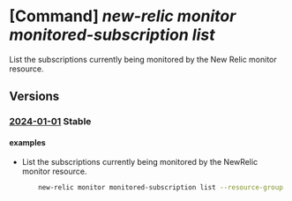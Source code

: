 # [Command] _new-relic monitor monitored-subscription list_

List the subscriptions currently being monitored by the New Relic monitor resource.

## Versions

### [2024-01-01](/Resources/mgmt-plane/L3N1YnNjcmlwdGlvbnMve30vcmVzb3VyY2Vncm91cHMve30vcHJvdmlkZXJzL25ld3JlbGljLm9ic2VydmFiaWxpdHkvbW9uaXRvcnMve30vbW9uaXRvcmVkc3Vic2NyaXB0aW9ucw==/2024-01-01.xml) **Stable**

<!-- mgmt-plane /subscriptions/{}/resourcegroups/{}/providers/newrelic.observability/monitors/{}/monitoredsubscriptions 2024-01-01 -->

#### examples

- List the subscriptions currently being monitored by the NewRelic monitor resource.
    ```bash
        new-relic monitor monitored-subscription list --resource-group MyResourceGroup --monitor-name MyNewRelicMonitor
    ```
